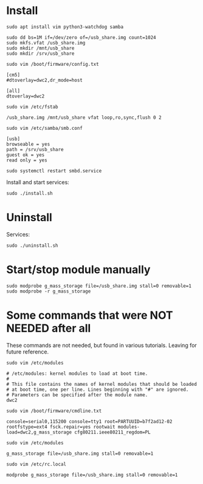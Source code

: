 # Install

```
sudo apt install vim python3-watchdog samba
```

```
sudo dd bs=1M if=/dev/zero of=/usb_share.img count=1024
sudo mkfs.vfat /usb_share.img
sudo mkdir /mnt/usb_share
sudo mkdir /srv/usb_share
```

`sudo vim /boot/firmware/config.txt`
```
[cm5]
#dtoverlay=dwc2,dr_mode=host

[all]
dtoverlay=dwc2
```

`sudo vim /etc/fstab`
```
/usb_share.img /mnt/usb_share vfat loop,ro,sync,flush 0 2
```

`sudo vim /etc/samba/smb.conf`
```
[usb]
browseable = yes
path = /srv/usb_share
guest ok = yes
read only = yes
```
`sudo systemctl restart smbd.service`

Install and start services:
```
sudo ./install.sh
```

# Uninstall

Services:
```
sudo ./uninstall.sh
```

# Start/stop module manually

```
sudo modprobe g_mass_storage file=/usb_share.img stall=0 removable=1
sudo modprobe -r g_mass_storage
```

# Some commands that were NOT NEEDED after all

These commands are not needed, but found in various tutorials. Leaving for future reference.

`sudo vim /etc/modules`
```
# /etc/modules: kernel modules to load at boot time.
#
# This file contains the names of kernel modules that should be loaded
# at boot time, one per line. Lines beginning with "#" are ignored.
# Parameters can be specified after the module name.
dwc2
```

`sudo vim /boot/firmware/cmdline.txt`
```
console=serial0,115200 console=tty1 root=PARTUUID=b7f2ad12-02 rootfstype=ext4 fsck.repair=yes rootwait modules-load=dwc2,g_mass_storage cfg80211.ieee80211_regdom=PL
```

`sudo vim /etc/modules`
```
g_mass_storage file=/usb_share.img stall=0 removable=1
```

`sudo vim /etc/rc.local`
```
modprobe g_mass_storage file=/usb_share.img stall=0 removable=1
```
